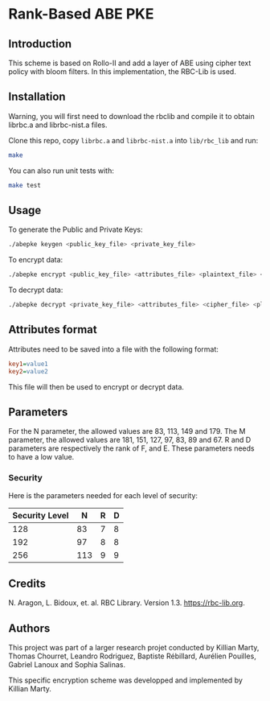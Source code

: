 # Rank-Based ABE PKE

## Introduction

This scheme is based on Rollo-II and add a layer of ABE using cipher text policy with bloom filters.
In this implementation, the RBC-Lib is used.

## Installation

Warning, you will first need to download the rbclib and compile it to obtain librbc.a and librbc-nist.a files.

Clone this repo, copy `librbc.a` and `librbc-nist.a` into `lib/rbc_lib` and run:

```bash
make
```

You can also run unit tests with:

```bash
make test
```

## Usage

To generate the Public and Private Keys:

```bash
./abepke keygen <public_key_file> <private_key_file>
```

To encrypt data:

```bash
./abepke encrypt <public_key_file> <attributes_file> <plaintext_file> <cipher_file>
```

To decrypt data:

```bash
./abepke decrypt <private_key_file> <attributes_file> <cipher_file> <plaintext_file>
```

## Attributes format

Attributes need to be saved into a file with the following format:

```ini
key1=value1
key2=value2
```

This file will then be used to encrypt or decrypt data.

## Parameters

For the N parameter, the allowed values are 83, 113, 149 and 179.
The M parameter, the allowed values are 181, 151, 127, 97, 83, 89 and 67.
R and D parameters are respectively the rank of F, and E. These parameters needs to have a low value.

### Security

Here is the parameters needed for each level of security:

|Security Level| N | R | D |
|--------------|---|---|---|
|128           |83 |7  |8  |
|192           |97 |8  |8  |
|256           |113|9  |9  |

## Credits

N. Aragon, L. Bidoux, et. al. RBC Library. Version 1.3. https://rbc-lib.org. 

## Authors

This project was part of a larger research projet conducted by Killian Marty, Thomas Chourret, Leandro Rodriguez, Baptiste Rébillard, Aurélien Pouilles, Gabriel Lanoux and Sophia Salinas.

This specific encryption scheme was developped and implemented by Killian Marty.